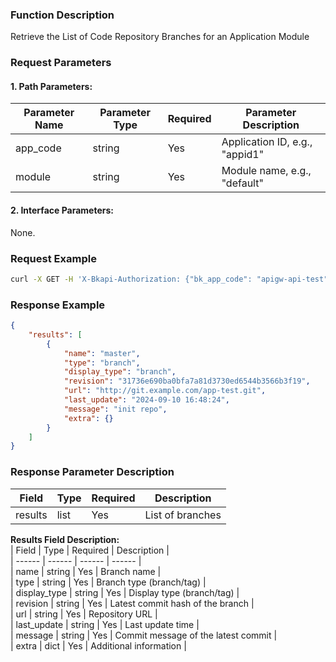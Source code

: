 ### Function Description  
Retrieve the List of Code Repository Branches for an Application Module  

### Request Parameters  

#### 1. Path Parameters:  
| Parameter Name | Parameter Type | Required | Parameter Description |  
| ------------ | ------------ | ------ | ---------------- |  
| app_code | string | Yes | Application ID, e.g., "appid1" |  
| module | string | Yes | Module name, e.g., "default" |  

#### 2. Interface Parameters:  
None.  

### Request Example  
```bash
curl -X GET -H 'X-Bkapi-Authorization: {"bk_app_code": "apigw-api-test", "bk_app_secret": "***", "bk_ticket": "***"}' -d '{}' --insecure http://bkapi.example.com/api/bkpaas3/prod/bkapps/applications/appid1/modules/default/repo/branches/
```  

### Response Example  
```json
{
    "results": [
        {
            "name": "master",
            "type": "branch",
            "display_type": "branch",
            "revision": "31736e690ba0bfa7a81d3730ed6544b3566b3f19",
            "url": "http://git.example.com/app-test.git",
            "last_update": "2024-09-10 16:48:24",
            "message": "init repo",
            "extra": {}
        }
    ]
}
```  

### Response Parameter Description  
| Field | Type | Required | Description |  
| ------ | ------ | ------ | ------ |  
| results | list | Yes | List of branches |  

**Results Field Description:**  
| Field | Type | Required | Description |  
| ------ | ------ | ------ | ------ |  
| name | string | Yes | Branch name |  
| type | string | Yes | Branch type (branch/tag) |  
| display_type | string | Yes | Display type (branch/tag) |  
| revision | string | Yes | Latest commit hash of the branch |  
| url | string | Yes | Repository URL |  
| last_update | string | Yes | Last update time |  
| message | string | Yes | Commit message of the latest commit |  
| extra | dict | Yes | Additional information |  